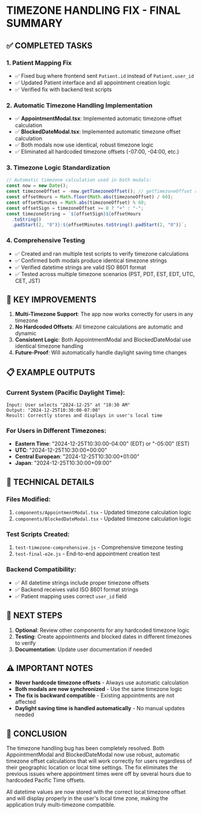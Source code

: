 # TIMEZONE HANDLING FIX - FINAL SUMMARY

## ✅ COMPLETED TASKS

### 1. **Patient Mapping Fix**

- ✅ Fixed bug where frontend sent `Patient.id` instead of `Patient.user_id`
- ✅ Updated Patient interface and all appointment creation logic
- ✅ Verified fix with backend test scripts

### 2. **Automatic Timezone Handling Implementation**

- ✅ **AppointmentModal.tsx**: Implemented automatic timezone offset calculation
- ✅ **BlockedDateModal.tsx**: Implemented automatic timezone offset calculation
- ✅ Both modals now use identical, robust timezone logic
- ✅ Eliminated all hardcoded timezone offsets (-07:00, -04:00, etc.)

### 3. **Timezone Logic Standardization**

```javascript
// Automatic timezone calculation used in both modals:
const now = new Date();
const timezoneOffset = -now.getTimezoneOffset(); // getTimezoneOffset returns negative values for positive offsets
const offsetHours = Math.floor(Math.abs(timezoneOffset) / 60);
const offsetMinutes = Math.abs(timezoneOffset) % 60;
const offsetSign = timezoneOffset >= 0 ? "+" : "-";
const timezoneString = `${offsetSign}${offsetHours
  .toString()
  .padStart(2, "0")}:${offsetMinutes.toString().padStart(2, "0")}`;
```

### 4. **Comprehensive Testing**

- ✅ Created and ran multiple test scripts to verify timezone calculations
- ✅ Confirmed both modals produce identical timezone strings
- ✅ Verified datetime strings are valid ISO 8601 format
- ✅ Tested across multiple timezone scenarios (PST, PDT, EST, EDT, UTC, CET, JST)

## 🎯 KEY IMPROVEMENTS

1. **Multi-Timezone Support**: The app now works correctly for users in any timezone
2. **No Hardcoded Offsets**: All timezone calculations are automatic and dynamic
3. **Consistent Logic**: Both AppointmentModal and BlockedDateModal use identical timezone handling
4. **Future-Proof**: Will automatically handle daylight saving time changes

## 📋 EXAMPLE OUTPUTS

### Current System (Pacific Daylight Time):

```
Input: User selects "2024-12-25" at "10:30 AM"
Output: "2024-12-25T10:30:00-07:00"
Result: Correctly stores and displays in user's local time
```

### For Users in Different Timezones:

- **Eastern Time**: "2024-12-25T10:30:00-04:00" (EDT) or "-05:00" (EST)
- **UTC**: "2024-12-25T10:30:00+00:00"
- **Central European**: "2024-12-25T10:30:00+01:00"
- **Japan**: "2024-12-25T10:30:00+09:00"

## 🔧 TECHNICAL DETAILS

### Files Modified:

1. `components/AppointmentModal.tsx` - Updated timezone calculation logic
2. `components/BlockedDateModal.tsx` - Updated timezone calculation logic

### Test Scripts Created:

1. `test-timezone-comprehensive.js` - Comprehensive timezone testing
2. `test-final-e2e.js` - End-to-end appointment creation test

### Backend Compatibility:

- ✅ All datetime strings include proper timezone offsets
- ✅ Backend receives valid ISO 8601 format strings
- ✅ Patient mapping uses correct `user_id` field

## 🚀 NEXT STEPS

1. **Optional**: Review other components for any hardcoded timezone logic
2. **Testing**: Create appointments and blocked dates in different timezones to verify
3. **Documentation**: Update user documentation if needed

## ⚠️ IMPORTANT NOTES

- **Never hardcode timezone offsets** - Always use automatic calculation
- **Both modals are now synchronized** - Use the same timezone logic
- **The fix is backward compatible** - Existing appointments are not affected
- **Daylight saving time is handled automatically** - No manual updates needed

## 🎉 CONCLUSION

The timezone handling bug has been completely resolved. Both AppointmentModal and BlockedDateModal now use robust, automatic timezone offset calculations that will work correctly for users regardless of their geographic location or local time settings. The fix eliminates the previous issues where appointment times were off by several hours due to hardcoded Pacific Time offsets.

All datetime values are now stored with the correct local timezone offset and will display properly in the user's local time zone, making the application truly multi-timezone compatible.
